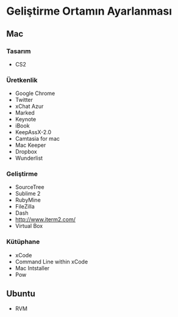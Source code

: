 # Geliştirme Ortamın Ayarlanması

## Mac

### Tasarım

* CS2

### Üretkenlik

* Google Chrome
* Twitter
* xChat Azur
* Marked
* Keynote
* iBook
* KeepAssX-2.0
* Camtasia for mac
* Mac Keeper
* Dropbox
* Wunderlist

### Geliştirme 

* SourceTree
* Sublime 2
* RubyMine
* FileZilla
* Dash
* http://www.iterm2.com/
* Virtual Box

### Kütüphane

* xCode
* Command Line within xCode
* Mac Intstaller
* Pow

## Ubuntu

* RVM
